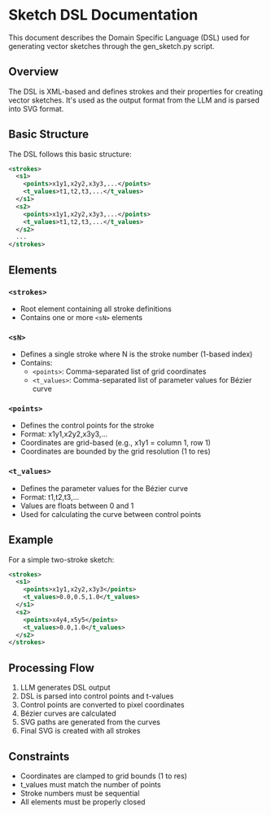 # Sketch DSL Documentation

This document describes the Domain Specific Language (DSL) used for generating vector sketches through the gen_sketch.py script.

## Overview
The DSL is XML-based and defines strokes and their properties for creating vector sketches. It's used as the output format from the LLM and is parsed into SVG format.

## Basic Structure
The DSL follows this basic structure:
```xml
<strokes>
  <s1>
    <points>x1y1,x2y2,x3y3,...</points>
    <t_values>t1,t2,t3,...</t_values>
  </s1>
  <s2>
    <points>x1y1,x2y2,x3y3,...</points>
    <t_values>t1,t2,t3,...</t_values>
  </s2>
  ...
</strokes>
```

## Elements

### `<strokes>`
- Root element containing all stroke definitions
- Contains one or more `<sN>` elements

### `<sN>`
- Defines a single stroke where N is the stroke number (1-based index)
- Contains:
  - `<points>`: Comma-separated list of grid coordinates
  - `<t_values>`: Comma-separated list of parameter values for Bézier curve

### `<points>`
- Defines the control points for the stroke
- Format: x1y1,x2y2,x3y3,...
- Coordinates are grid-based (e.g., x1y1 = column 1, row 1)
- Coordinates are bounded by the grid resolution (1 to res)

### `<t_values>`
- Defines the parameter values for the Bézier curve
- Format: t1,t2,t3,...
- Values are floats between 0 and 1
- Used for calculating the curve between control points

## Example
For a simple two-stroke sketch:
```xml
<strokes>
  <s1>
    <points>x1y1,x2y2,x3y3</points>
    <t_values>0.0,0.5,1.0</t_values>
  </s1>
  <s2>
    <points>x4y4,x5y5</points>
    <t_values>0.0,1.0</t_values>
  </s2>
</strokes>
```

## Processing Flow
1. LLM generates DSL output
2. DSL is parsed into control points and t-values
3. Control points are converted to pixel coordinates
4. Bézier curves are calculated
5. SVG paths are generated from the curves
6. Final SVG is created with all strokes

## Constraints
- Coordinates are clamped to grid bounds (1 to res)
- t_values must match the number of points
- Stroke numbers must be sequential
- All elements must be properly closed
